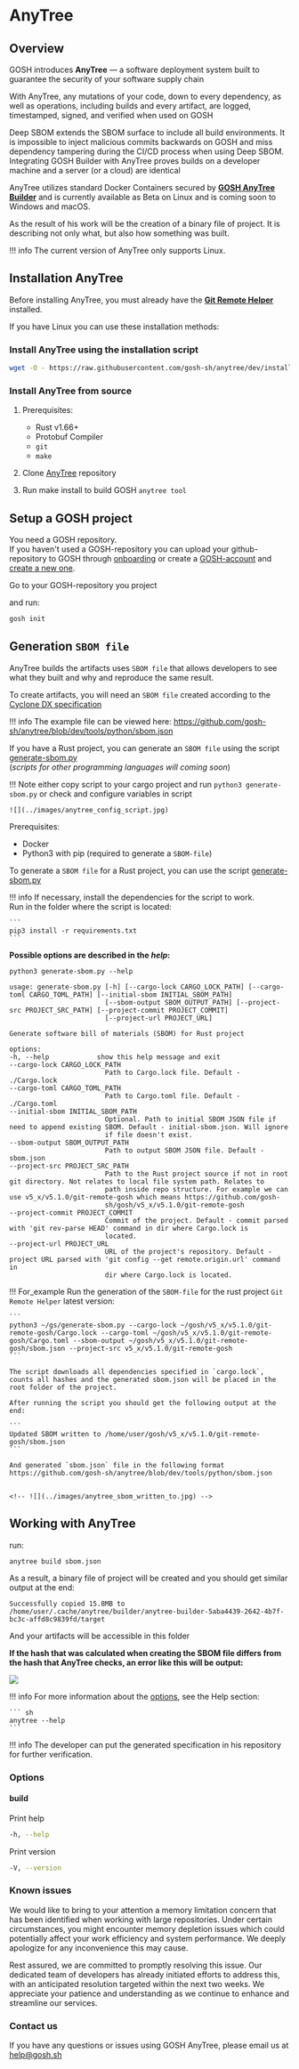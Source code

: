 # **AnyTree**


## **Overview**


GOSH introduces **AnyTree** — a software deployment system built to guarantee the security of your software supply chain

With AnyTree, any mutations of your code, down to every dependency, as well as operations, including builds and every artifact, are logged, timestamped, signed, and verified when used on GOSH

Deep SBOM extends the SBOM surface to include all build environments. It is impossible to inject malicious commits backwards on GOSH and miss dependency tampering during the CI/CD process when using Deep SBOM. Integrating GOSH Builder with AnyTree proves builds on a developer machine and a server (or a cloud) are identical

<!-- creates reproducible containers in an isolated environment.  -->

AnyTree utilizes standard Docker Containers secured by [**GOSH AnyTree Builder**](anytree.md#build-image) and is currently available as Beta on Linux and is coming soon to Windows and macOS.

As the result of his work will be the creation of a binary file of project. It is describing not only what, but also how something was built.

!!! info
    The current version of AnyTree only supports Linux.



## __Installation AnyTree__



Before installing AnyTree, you must already have the [**Git Remote Helper**](git-remote-helper.md) installed.

If you have Linux you can use these installation methods:


### **Install AnyTree using the installation script**


``` sh
wget -O - https://raw.githubusercontent.com/gosh-sh/anytree/dev/install.sh | bash -s
```


<!-- 
### __Install AnyTree from binary releases__

1. Follow the [link](https://github.com/gosh-sh/gosh-build-tools/releases/tag/0.1.1) and download GOSH AnyTree for the required operating system.

2. Extract files from tar-file

    for example, for Linux x64, run:

    ``` sh
    tar xzvf gosh-linux-amd64.tar.gz
    ```

3. Move binary files to any searchable path  
    for example:

    ``` sh
    sudo mv gosh /usr/local/bin
    ```
 -->

### __Install AnyTree from source__


1. Prerequisites:

      - Rust v1.66+
      - Protobuf Compiler
      - `git`
      - `make`

2. Clone [AnyTree](https://github.com/gosh-sh/anytree) repository

3. Run make install to build GOSH `anytree tool`

<!-- Go to the `gosh-build-tools` directory

    ``` sh
    cd gosh-build-tools && make install
    ``` -->




## **Setup a GOSH project**



You need a GOSH repository.  
If you haven't used a GOSH-repository you can upload your github-repository to GOSH through [onboarding](https://app.gosh.sh/onboarding) or create a [GOSH-account](https://app.gosh.sh/) and [create a new one](gosh-web.md#create-repository).

Go to your GOSH-repository you project

and run:

``` sh
gosh init
```

## **Generation `SBOM file`**

AnyTree builds the artifacts uses `SBOM file` that allows developers to see what they built and why and reproduce the same result.

To create artifacts, you will need an `SBOM file` created  according to the [Cyclone DX specification](https://cyclones.org/docs/1.5/json/)

!!! info
    The example file can be viewed here:
    https://github.com/gosh-sh/anytree/blob/dev/tools/python/sbom.json

If you have a Rust project, you can generate an `SBOM file` using the script [generate-sbom.py](https://github.com/gosh-sh/anytree/blob/dev/tools/python/generate-sbom.py)  
(*scripts for other programming languages will coming soon*)


!!! Note
    either copy script to your cargo project and run `python3 generate-sbom.py` or check and configure variables in script

    ![](../images/anytree_config_script.jpg)


Prerequisites:

* Docker
* Python3 with pip (required to generate a `SBOM-file`)


To generate a `SBOM file` for a Rust project, you can use the script [generate-sbom.py](https://github.com/gosh-sh/anytree/blob/dev/tools/python/generate-sbom.py)

!!! info
    If necessary, install the dependencies for the script to work.  
    Run in the folder where the script is located:

    ```
    pip3 install -r requirements.txt
    ```

**Possible options are described in the *help*:**

```
python3 generate-sbom.py --help
```

```
usage: generate-sbom.py [-h] [--cargo-lock CARGO_LOCK_PATH] [--cargo-toml CARGO_TOML_PATH] [--initial-sbom INITIAL_SBOM_PATH]
                        [--sbom-output SBOM_OUTPUT_PATH] [--project-src PROJECT_SRC_PATH] [--project-commit PROJECT_COMMIT]
                        [--project-url PROJECT_URL]

Generate software bill of materials (SBOM) for Rust project

options:
-h, --help            show this help message and exit
--cargo-lock CARGO_LOCK_PATH
                        Path to Cargo.lock file. Default - ./Cargo.lock
--cargo-toml CARGO_TOML_PATH
                        Path to Cargo.toml file. Default - ./Cargo.toml
--initial-sbom INITIAL_SBOM_PATH
                        Optional. Path to initial SBOM JSON file if need to append existing SBOM. Default - initial-sbom.json. Will ignore
                        if file doesn't exist.
--sbom-output SBOM_OUTPUT_PATH
                        Path to output SBOM JSON file. Default - sbom.json
--project-src PROJECT_SRC_PATH
                        Path to the Rust project source if not in root git directory. Not relates to local file system path. Relates to
                        path inside repo structure. For example we can use v5_x/v5.1.0/git-remote-gosh which means https://github.com/gosh-
                        sh/gosh/v5_x/v5.1.0/git-remote-gosh
--project-commit PROJECT_COMMIT
                        Commit of the project. Default - commit parsed with 'git rev-parse HEAD' command in dir where Cargo.lock is
                        located.
--project-url PROJECT_URL
                        URL of the project's repository. Default - project URL parsed with 'git config --get remote.origin.url' command in
                        dir where Cargo.lock is located.
```

!!! For_example
    Run the generation of the `SBOM-file` for the rust project `Git Remote Helper` latest version:

    ```
    python3 ~/gs/generate-sbom.py --cargo-lock ~/gosh/v5_x/v5.1.0/git-remote-gosh/Cargo.lock --cargo-toml ~/gosh/v5_x/v5.1.0/git-remote-gosh/Cargo.toml --sbom-output ~/gosh/v5_x/v5.1.0/git-remote-gosh/sbom.json --project-src v5_x/v5.1.0/git-remote-gosh
    ```

    The script downloads all dependencies specified in `cargo.lock`, counts all hashes and the generated sbom.json will be placed in the root folder of the project.

    After running the script you should get the following output at the end:

    ```
    Updated SBOM written to /home/user/gosh/v5_x/v5.1.0/git-remote-gosh/sbom.json
    ```

    And generated `sbom.json` file in the following format  
    https://github.com/gosh-sh/anytree/blob/dev/tools/python/sbom.json


    <!-- ![](../images/anytree_sbom_written_to.jpg) -->



## **Working with AnyTree**



run:

```
anytree build sbom.json
```

As a result, a binary file of project will be created
and you should get similar output at the end:

```
Successfully copied 15.8MB to /home/user/.cache/anytree/builder/anytree-builder-5aba4439-2642-4b7f-bc3c-affd8c9839fd/target
```

And your artifacts will be accessible in this folder

**If the hash that was calculated when creating the SBOM file differs from the hash that AnyTree checks, an error like this will be output:**

![](../images/anytree_error_wrong_hash.jpg)


!!! info
    For more information about the [options](anytree.md#build), see the Help section:

    ``` sh
    anytree --help
    ```

!!! info
    The developer can put the generated specification in his repository for further verification.


### __Options__


#### __build__

Print help

``` sh
-h, --help
```

Print version

``` sh
-V, --version
```

 
### __Known issues__

We would like to bring to your attention a memory limitation concern that has been identified when working with large repositories. Under certain circumstances, you might encounter memory depletion issues which could potentially affect your work efficiency and system performance. We deeply apologize for any inconvenience this may cause.

Rest assured, we are committed to promptly resolving this issue. Our dedicated team of developers has already initiated efforts to address this, with an anticipated resolution targeted within the next two weeks. We appreciate your patience and understanding as we continue to enhance and streamline our services.


### __Contact us__

If you have any questions or issues using GOSH AnyTree, please email us at [help@gosh.sh](mailto:help@gosh.sh)

